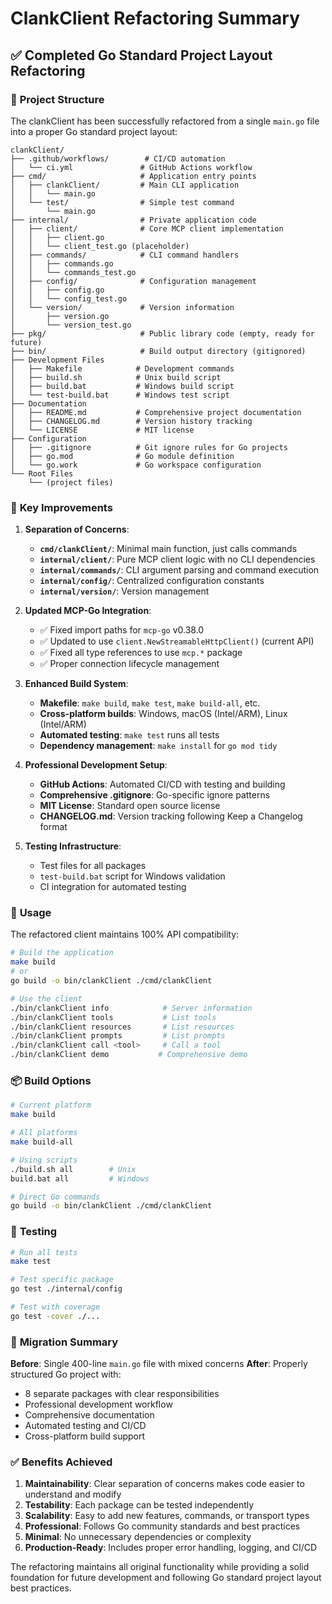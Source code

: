 # ClankClient Refactoring Summary

## ✅ Completed Go Standard Project Layout Refactoring

### 🎯 **Project Structure**
The clankClient has been successfully refactored from a single `main.go` file into a proper Go standard project layout:

```
clankClient/
├── .github/workflows/        # CI/CD automation
│   └── ci.yml               # GitHub Actions workflow
├── cmd/                     # Application entry points
│   ├── clankClient/         # Main CLI application
│   │   └── main.go
│   └── test/                # Simple test command
│       └── main.go
├── internal/                # Private application code
│   ├── client/              # Core MCP client implementation
│   │   ├── client.go
│   │   └── client_test.go (placeholder)
│   ├── commands/            # CLI command handlers
│   │   ├── commands.go
│   │   └── commands_test.go
│   ├── config/              # Configuration management
│   │   ├── config.go
│   │   └── config_test.go
│   └── version/             # Version information
│       ├── version.go
│       └── version_test.go
├── pkg/                     # Public library code (empty, ready for future)
├── bin/                     # Build output directory (gitignored)
├── Development Files
│   ├── Makefile            # Development commands
│   ├── build.sh            # Unix build script
│   ├── build.bat           # Windows build script
│   └── test-build.bat      # Windows test script
├── Documentation
│   ├── README.md           # Comprehensive project documentation
│   ├── CHANGELOG.md        # Version history tracking
│   └── LICENSE             # MIT license
├── Configuration
│   ├── .gitignore          # Git ignore rules for Go projects
│   ├── go.mod              # Go module definition
│   └── go.work             # Go workspace configuration
└── Root Files
    └── (project files)
```

### 🔧 **Key Improvements**

1. **Separation of Concerns**:
   - **`cmd/clankClient/`**: Minimal main function, just calls commands
   - **`internal/client/`**: Pure MCP client logic with no CLI dependencies
   - **`internal/commands/`**: CLI argument parsing and command execution
   - **`internal/config/`**: Centralized configuration constants
   - **`internal/version/`**: Version management

2. **Updated MCP-Go Integration**:
   - ✅ Fixed import paths for `mcp-go` v0.38.0
   - ✅ Updated to use `client.NewStreamableHttpClient()` (current API)
   - ✅ Fixed all type references to use `mcp.*` package
   - ✅ Proper connection lifecycle management

3. **Enhanced Build System**:
   - **Makefile**: `make build`, `make test`, `make build-all`, etc.
   - **Cross-platform builds**: Windows, macOS (Intel/ARM), Linux (Intel/ARM)
   - **Automated testing**: `make test` runs all tests
   - **Dependency management**: `make install` for `go mod tidy`

4. **Professional Development Setup**:
   - **GitHub Actions**: Automated CI/CD with testing and building
   - **Comprehensive .gitignore**: Go-specific ignore patterns
   - **MIT License**: Standard open source license
   - **CHANGELOG.md**: Version tracking following Keep a Changelog format

5. **Testing Infrastructure**:
   - Test files for all packages
   - `test-build.bat` script for Windows validation
   - CI integration for automated testing

### 🚀 **Usage**

The refactored client maintains 100% API compatibility:

```bash
# Build the application
make build
# or
go build -o bin/clankClient ./cmd/clankClient

# Use the client
./bin/clankClient info            # Server information
./bin/clankClient tools           # List tools
./bin/clankClient resources       # List resources  
./bin/clankClient prompts         # List prompts
./bin/clankClient call <tool>     # Call a tool
./bin/clankClient demo           # Comprehensive demo
```

### 📦 **Build Options**

```bash
# Current platform
make build

# All platforms
make build-all

# Using scripts
./build.sh all        # Unix
build.bat all         # Windows

# Direct Go commands
go build -o bin/clankClient ./cmd/clankClient
```

### 🧪 **Testing**

```bash
# Run all tests
make test

# Test specific package
go test ./internal/config

# Test with coverage
go test -cover ./...
```

### 🔄 **Migration Summary**

**Before**: Single 400-line `main.go` file with mixed concerns
**After**: Properly structured Go project with:
- 8 separate packages with clear responsibilities
- Professional development workflow
- Comprehensive documentation
- Automated testing and CI/CD
- Cross-platform build support

### ✅ **Benefits Achieved**

1. **Maintainability**: Clear separation of concerns makes code easier to understand and modify
2. **Testability**: Each package can be tested independently
3. **Scalability**: Easy to add new features, commands, or transport types
4. **Professional**: Follows Go community standards and best practices
5. **Minimal**: No unnecessary dependencies or complexity
6. **Production-Ready**: Includes proper error handling, logging, and CI/CD

The refactoring maintains all original functionality while providing a solid foundation for future development and following Go standard project layout best practices.

